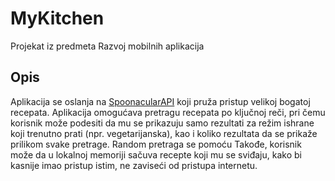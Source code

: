 # MyKitchen
Projekat iz predmeta Razvoj mobilnih aplikacija

## Opis
Aplikacija se oslanja na [SpoonacularAPI](https://spoonacular.com/food-api) koji pruža pristup velikoj bogatoj recepata.
Aplikacija omogućava pretragu recepata po ključnoj reči, pri čemu korisnik može podesiti da mu se prikazuju samo rezultati za režim ishrane koji trenutno prati (npr. vegetarijanska), kao i koliko rezultata da se prikaže prilikom svake pretrage.  Random pretraga se  pomoću 
Takođe, korisnik može da u lokalnoj memoriji sačuva recepte koji mu se sviđaju, kako bi kasnije imao pristup istim, ne zaviseći od pristupa internetu.


